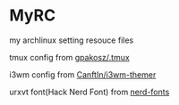 # MyRC
my archlinux setting resouce files

tmux config from [gpakosz/.tmux](https://github.com/gpakosz/.tmux)

i3wm config from [CanftIn/i3wm-themer](https://github.com/CanftIn/i3wm-themer)

urxvt font(Hack Nerd Font) from [nerd-fonts](https://github.com/ryanoasis/nerd-fonts)

